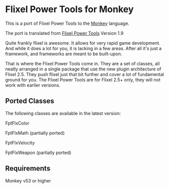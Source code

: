 Flixel Power Tools for Monkey
=================

This is a port of Flixel Power Tools to the [Monkey](http://www.monkeycoder.co.nz/) language.

The port is translated from [Flixel Power Tools](http://www.photonstorm.com/flixel-power-tools) Version 1.9 

Quite frankly flixel is awesome. It allows for very rapid game development. And while it does a lot for you, it is lacking in a few  areas. After all it's just a framework, and frameworks are meant to be built-upon.

That is where the Flixel Power Tools come in. They are a set of classes, all neatly arranged in a single package that use the new plugin architecture of Flixel 2.5. They push flixel just that bit further and cover a lot of fundamental ground for you. The Flixel Power Tools are for Flixel 2.5+ only, they will not work with earlier versions.

Ported Classes
------------
The following classes are available in the latest version:

FptFlxColor

FptFlxMath (partially ported)

FptFlxVelocity

FptFlxWeapon (partially ported)

Requirements
------------

Monkey v53 or higher

